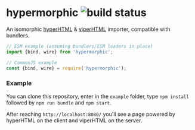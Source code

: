 # hypermorphic ![build status](https://travis-ci.org/WebReflection/hypermorphic.svg?branch=master)

An isomorphic [hyperHTML](https://viperhtml.js.org/hyper.html) &amp; [viperHTML](https://viperhtml.js.org/viper.html) importer, compatible with bundlers.

```js
// ESM example (assuming bundlers/ESM loaders in place)
import {bind, wire} from 'hypermorphic';

// CommonJS example
const {bind, wire} = require('hypermorphic');
```

### Example

You can clone this repository, enter in the `example` folder,
type `npm install` followed by `npm run bundle` and `npm start`.

After reaching `http://localhost:8080/` you'll see a page
powered by hyperHTML on the client and viperHTML on the server.
